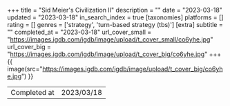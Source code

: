 +++
title = "Sid Meier's Civilization II"
description = ""
date = "2023-03-18"
updated = "2023-03-18"
in_search_index = true
[taxonomies]
platforms = []
rating = []
genres = ['strategy', 'turn-based strategy (tbs)']
[extra]
subtitle = ""
completed_at = "2023-03-18"
url_cover_small = "https://images.igdb.com/igdb/image/upload/t_cover_small/co6yhe.jpg"
url_cover_big = "https://images.igdb.com/igdb/image/upload/t_cover_big/co6yhe.jpg"
+++
{{ image(src="https://images.igdb.com/igdb/image/upload/t_cover_big/co6yhe.jpg") }}

|              |            |
| ------------ | ---------- |
| Completed at | 2023/03/18 |


